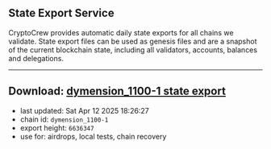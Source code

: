 ## State Export Service
CryptoCrew provides automatic daily state exports for all chains we validate. State export files can be used as genesis files and are a snapshot of the current blockchain state, including all validators, accounts, balances and delegations.

---
**Download: [dymension_1100-1 state export](https://dl-eu2.ccvalidators.com/SERVICE/dymension/dymension_1100-1_export_6636347.json)**
---

- last updated: Sat Apr 12 2025 18:26:27
- chain id: `dymension_1100-1`
- export height: `6636347`
- use for: airdrops, local tests, chain recovery
